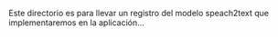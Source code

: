 Este directorio es para llevar un registro del modelo speach2text que implementaremos en la aplicación...